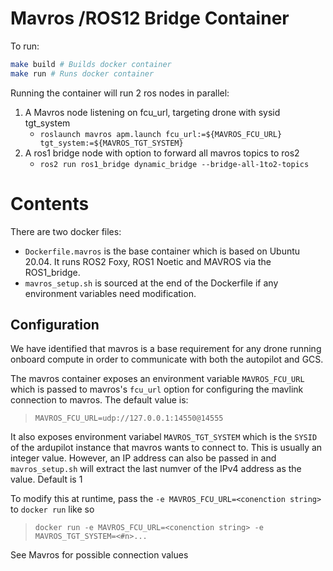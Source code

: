 # Mavros /ROS12 Bridge Container

To run:
```bash
make build # Builds docker container
make run # Runs docker container
```

Running the container will run 2 ros nodes in parallel:
1. A Mavros node listening on fcu_url, targeting drone with sysid tgt_system
   - `roslaunch mavros apm.launch fcu_url:=${MAVROS_FCU_URL} tgt_system:=${MAVROS_TGT_SYSTEM}`
2. A ros1 bridge node with option to forward all mavros topics to ros2
   - `ros2 run ros1_bridge dynamic_bridge --bridge-all-1to2-topics`

# Contents
There are two docker files:

- `Dockerfile.mavros` is the base container which is based on Ubuntu 20.04. It runs ROS2 Foxy, ROS1 Noetic and MAVROS via the ROS1_bridge.
- `mavros_setup.sh` is sourced at the end of the Dockerfile if any environment variables need modification.

## Configuration

We have identified that mavros is a base requirement for any drone running onboard compute in order to communicate with both the autopilot and GCS. 

The mavros container exposes an environment variable `MAVROS_FCU_URL` which is passed to mavros's `fcu_url` option for configuring the mavlink connection to mavros. The default value is:
> `MAVROS_FCU_URL=udp://127.0.0.1:14550@14555`

It also exposes environment variabel `MAVROS_TGT_SYSTEM` which is the `SYSID` of the ardupilot instance that mavros wants to connect to. This is usually an integer value. However, an IP address can also be passed in and `mavros_setup.sh` will extract the last numver of the IPv4 address as the value. Default is 1

To modify this at runtime, pass the `-e MAVROS_FCU_URL=<conenction string>` to `docker run` like so
> `docker run -e MAVROS_FCU_URL=<conenction string> -e MAVROS_TGT_SYSTEM=<#n>...`

See Mavros for possible connection values
